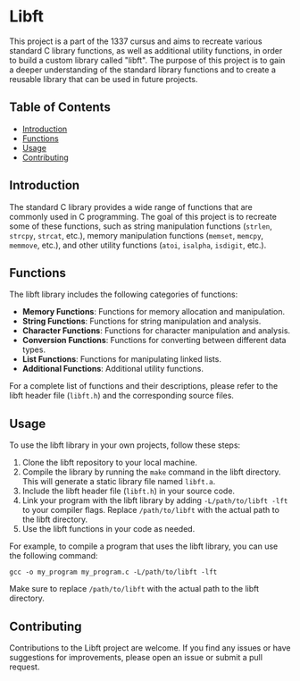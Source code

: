 # Libft

This project is a part of the 1337 cursus and aims to recreate various standard C library functions, as well as additional utility functions, in order to build a custom library called "libft". The purpose of this project is to gain a deeper understanding of the standard library functions and to create a reusable library that can be used in future projects.

## Table of Contents

- [Introduction](#introduction)
- [Functions](#functions)
- [Usage](#usage)
- [Contributing](#contributing)

## Introduction

The standard C library provides a wide range of functions that are commonly used in C programming. The goal of this project is to recreate some of these functions, such as string manipulation functions (`strlen`, `strcpy`, `strcat`, etc.), memory manipulation functions (`memset`, `memcpy`, `memmove`, etc.), and other utility functions (`atoi`, `isalpha`, `isdigit`, etc.).

## Functions

The libft library includes the following categories of functions:

- **Memory Functions**: Functions for memory allocation and manipulation.
- **String Functions**: Functions for string manipulation and analysis.
- **Character Functions**: Functions for character manipulation and analysis.
- **Conversion Functions**: Functions for converting between different data types.
- **List Functions**: Functions for manipulating linked lists.
- **Additional Functions**: Additional utility functions.

For a complete list of functions and their descriptions, please refer to the libft header file (`libft.h`) and the corresponding source files.

## Usage

To use the libft library in your own projects, follow these steps:

1. Clone the libft repository to your local machine.
2. Compile the library by running the `make` command in the libft directory. This will generate a static library file named `libft.a`.
3. Include the libft header file (`libft.h`) in your source code.
4. Link your program with the libft library by adding `-L/path/to/libft -lft` to your compiler flags. Replace `/path/to/libft` with the actual path to the libft directory.
5. Use the libft functions in your code as needed.

For example, to compile a program that uses the libft library, you can use the following command:

```
gcc -o my_program my_program.c -L/path/to/libft -lft
```

Make sure to replace `/path/to/libft` with the actual path to the libft directory.

## Contributing

Contributions to the Libft project are welcome. If you find any issues or have suggestions for improvements, please open an issue or submit a pull request.

